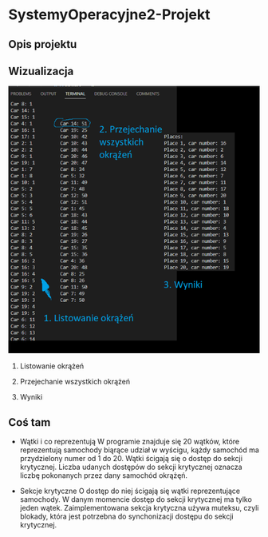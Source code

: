 # SystemyOperacyjne2-Projekt

## Opis projektu

## Wizualizacja

![Alt text](image.png)

1. Listowanie okrążeń

2. Przejechanie wszystkich okrążeń

3. Wyniki

## Coś tam

* Wątki i co reprezentują
W programie znajduje się 20 wątków, które reprezentują samochody biąrące udział w wyścigu, kążdy samochód ma przydzielony numer od 1 do 20. Wątki ścigają się o dostęp do sekcji krytycznej. Liczba udanych dostępów do sekcji krytycznej oznacza liczbę pokonanych przez dany samochód okrążęń.

* Sekcje krytyczne
O dostęp do niej ścigają się wątki reprezentujące samochody. W danym momencie dostęp do sekcji krytycznej ma tylko jeden wątek. Zaimplementowana sekcja krytyczna używa muteksu, czyli blokady, która jest potrzebna do synchonizacji dostępu do sekcji krytycznej.